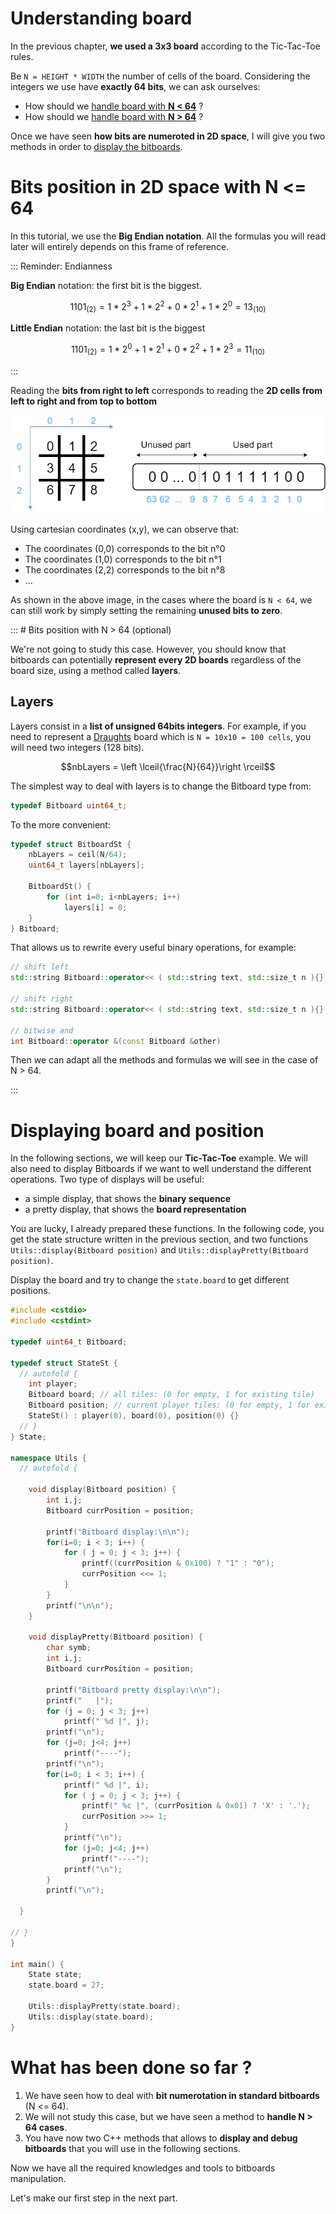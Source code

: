 # Understanding board

In the previous chapter, **we used a 3x3 board** according to the Tic-Tac-Toe rules.

Be `N = HEIGHT * WIDTH` the number of cells of the board. Considering the integers we use have **exactly 64 bits**, we can ask ourselves:

* How should we [handle board with **N < 64**](#n-inf-64) ?
* How should we [handle board with **N > 64**](#n-sup-64) ?

Once we have seen **how bits are numeroted in 2D space**, I will give you two methods in order to [display the bitboards](#diplay-bitboard).

# <a name="n-inf-64"></a> Bits position in 2D space with N <= 64

In this tutorial, we use the **Big Endian notation**. All the formulas you will read later will entirely depends on this frame of reference.

::: Reminder: Endianness

**Big Endian** notation: the first bit is the biggest.
```math
1101_{(2)} = 1*2^3 + 1*2^2 + 0*2^1 + 1*2^0 = 13_{(10)}
```

**Little Endian** notation: the last bit is the biggest
```math
1101_{(2)} = 1*2^0 + 1*2^1 + 0*2^2 + 1*2^3 = 11_{(10)}
```
:::

Reading the **bits from right to left** corresponds to reading the **2D cells from left to right and from top to bottom**

![Numerotation](img/numerotation.png)

Using cartesian coordinates (x,y), we can observe that:
* The coordinates (0,0) corresponds to the bit n°0
* The coordinates (1,0) corresponds to the bit n°1
* The coordinates (2,2) corresponds to the bit n°8
* ...

As shown in the above image, in the cases where the board is `N < 64`, we can still work by simply setting the remaining **unused bits to zero**.


::: # <a name="n-sup-64"></a> Bits position with N > 64 (optional)

We're not going to study this case. However, you should know that bitboards can potentially **represent every 2D boards** regardless of the board size, using a method called **layers**.

## Layers

Layers consist in a **list of unsigned 64bits integers**. For example, if you need to represent a [Draughts](https://en.wikipedia.org/wiki/Draughts) board which is `N = 10x10 = 100 cells`, you will need two integers (128 bits).

```math
nbLayers = \left \lceil{\frac{N}{64}}\right \rceil
```

The simplest way to deal with layers is to change the Bitboard type from:
```C++
typedef Bitboard uint64_t;
```
To the more convenient:
```C++
typedef struct BitboardSt {
    nbLayers = ceil(N/64);
    uint64_t layers[nbLayers];

    BitboardSt() {
        for (int i=0; i<nbLayers; i++)
            layers[i] = 0;
    }
} Bitboard;
```

That allows us to rewrite every useful binary operations, for example:

```C++
// shift left
std::string Bitboard::operator<< ( std::string text, std::size_t n ){}

// shift right
std::string Bitboard::operator<< ( std::string text, std::size_t n ){}

// bitwise and
int Bitboard::operator &(const Bitboard &other)
```

Then we can adapt all the methods and formulas we will see in the case of N > 64.

:::

# <a name="display-bitboard"></a> Displaying board and position

In the following sections, we will keep our **Tic-Tac-Toe** example. We will also need to display Bitboards if we want to well understand the different operations. Two type of displays will be useful:
* a simple display, that shows the **binary sequence**
* a pretty display, that shows the **board representation**

You are lucky, I already prepared these functions. In the following code, you get the state structure written in the previous section, and two functions `Utils::display(Bitboard position)` and `Utils::displayPretty(Bitboard position)`.

Display the board and try to change the `state.board` to get different positions.

```C++ runnable
#include <cstdio>
#include <cstdint>

typedef uint64_t Bitboard;

typedef struct StateSt {
  // autofold {
    int player;
    Bitboard board; // all tiles: (0 for empty, 1 for existing tile)
    Bitboard position; // current player tiles: (0 for empty, 1 for existing tile)
    StateSt() : player(0), board(0), position(0) {}
  // }
} State;

namespace Utils {
  // autofold {

    void display(Bitboard position) {
        int i,j;
        Bitboard currPosition = position;

        printf("Bitboard display:\n\n");
        for(i=0; i < 3; i++) {
            for ( j = 0; j < 3; j++) {
                printf((currPosition & 0x100) ? "1" : "0");
                currPosition <<= 1;
            }
        }
        printf("\n\n");
    }

    void displayPretty(Bitboard position) {
        char symb;
        int i,j;
        Bitboard currPosition = position;

        printf("Bitboard pretty display:\n\n");
        printf("   |");
        for (j = 0; j < 3; j++)
            printf(" %d |", j);
        printf("\n");
        for (j=0; j<4; j++)
            printf("----");
        printf("\n");
        for(i=0; i < 3; i++) {
            printf(" %d |", i);
            for ( j = 0; j < 3; j++) {
                printf(" %c |", (currPosition & 0x01) ? 'X' : '.');
                currPosition >>= 1;
            }
            printf("\n");
            for (j=0; j<4; j++)
                printf("----");
            printf("\n");
        }
        printf("\n");

  }

// }
}

int main() {
    State state;
    state.board = 27;

    Utils::displayPretty(state.board);
    Utils::display(state.board);
}
```

# What has been done so far ?

1. We have seen how to deal with **bit numerotation in standard bitboards** (N <= 64).
2. We will not study this case, but we have seen a method to **handle N > 64 cases**.
3. You have now two C++ methods that allows to **display and debug bitboards** that you will use in the following sections.

Now we have all the required knowledges and tools to bitboards manipulation.

Let's make our first step in the next part.
